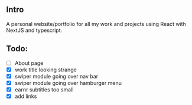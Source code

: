## Intro
A personal website/portfolio for all my work and projects using React with NextJS and typescript.

## Todo:
- [ ] About page
- [x] work title looking strange
- [x] swiper module going over nav bar
- [x] swiper module going over hamburger menu
- [x] earnr subtitles too small
- [x] add links
